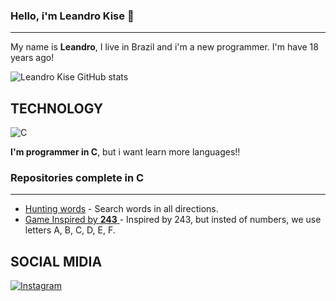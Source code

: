 ### Hello, i'm Leandro Kise 👋

---

My name is **Leandro**, I live in Brazil and i'm a new programmer. I'm have 18 years ago!

![Leandro Kise GitHub stats](https://github-readme-stats.vercel.app/api?username=leandrokise&show_icons=true&theme=radical)

## **TECHNOLOGY**

![C](https://img.shields.io/badge/C-00599C?style=for-the-badge&logo=c&logoColor=white)

**I'm programmer in C**, but i want learn more languages!!

### Repositories complete in **C**

---

- [Hunting words](https://github.com/leandrokise/Caca-Palavras)
        - Search words in all directions.
- [Game Inspired by **243** ](https://github.com/leandrokise/Lab-Programacao/tree/main/TRAB%20FINAL/l1-LeandroOliveira)
        - Inspired by 243, but insted of numbers, we use letters A, B, C, D, E, F.

## **SOCIAL MIDIA**

<a href="https://www.instagram.com/leandro.kise" target="_blank">
  <img src="https://img.shields.io/badge/Instagram-E4405F?style=for-the-badge&logo=instagram&logoColor=white" alt="Instagram">
</a>


